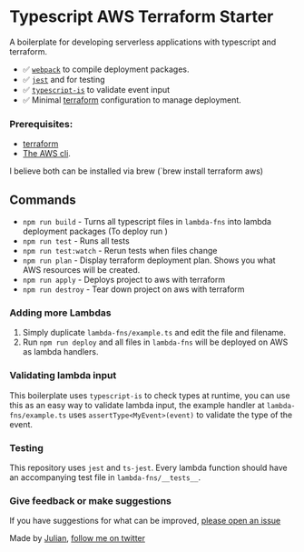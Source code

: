# Typescript AWS Terraform Starter

A boilerplate for developing serverless applications with typescript and terraform.

- ✅ [`webpack`](https://webpack.js.org/) to compile deployment packages.
- ✅ [`jest`](https://jestjs.io/) and for testing
- ✅ [`typescript-is`](https://github.com/woutervh-/typescript-is) to validate event input
- ✅ Minimal [terraform](terraform.io) configuration to manage deployment.

### Prerequisites:

- [terraform](terraform.io)
- [The AWS cli](https://docs.aws.amazon.com/cli/latest/userguide/cli-chap-install.html).

I believe both can be installed via brew (`brew install terraform aws)

## Commands

- `npm run build` - Turns all typescript files in `lambda-fns` into lambda deployment packages (To deploy run )
- `npm run test` - Runs all tests
- `npm run test:watch` - Rerun tests when files change
- `npm run plan` - Display terraform deployment plan. Shows you what AWS resources will be created.
- `npm run apply` - Deploys project to aws with terraform
- `npm run destroy` - Tear down project on aws with terraform


### Adding more Lambdas

1. Simply duplicate `lambda-fns/example.ts` and edit the file and filename.
2. Run `npm run deploy` and all files in `lambda-fns` will be deployed on AWS as lambda handlers.

### Validating lambda input

This boilerplate uses `typescript-is` to check types at runtime, you can use this as an easy way to validate lambda input, the example handler at `lambda-fns/example.ts` uses `assertType<MyEvent>(event)` to validate the type of the event.

### Testing

This repository uses `jest` and `ts-jest`.
Every lambda function should have an accompanying test file in `lambda-fns/__tests__`.

### Give feedback or make suggestions

If you have suggestions for what can be improved, [please open an issue](https://github.com/juliankrispel/typescript-aws-lambda-terraform/issues/new)

Made by [Julian](https://jkrsp.com/), [follow me on twitter](https://twitter.com/juliandoesstuff)
